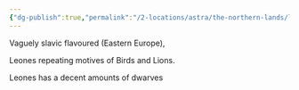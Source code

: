 ```yaml
---
{"dg-publish":true,"permalink":"/2-locations/astra/the-northern-lands/leones/leones/"}
---
```


Vaguely slavic flavoured (Eastern Europe), 

Leones repeating motives of Birds and Lions. 

Leones has a decent amounts of dwarves 